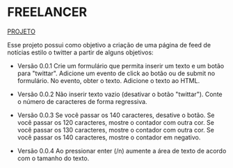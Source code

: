 # FREELANCER

[PROJETO](https://scsin.github.io/twitter/)


Esse projeto possui como objetivo a criação de uma página de feed de notícias estilo o twitter a partir de alguns objetivos:

- Versão 0.0.1
    Crie um formulário que permita inserir um texto e um botão para "twittar".
    Adicione um evento de click ao botão ou de submit no formulário.
    No evento, obter o texto.
    Adicione o texto ao HTML.

- Versão 0.0.2
    Não inserir texto vazio (desativar o botão "twittar").
    Conte o número de caracteres de forma regressiva.

- Versão 0.0.3
    Se você passar os 140 caracteres, desative o botão.
    Se você passar os 120 caracteres, mostre o contador com outra cor.
    Se você passar os 130 caracteres, mostre o contador com outra cor.
    Se você passar os 140 caracteres, mostre o contador em negativo.

- Versão 0.0.4
    Ao pressionar enter (/n) aumente a área de texto de acordo com o tamanho do texto.
